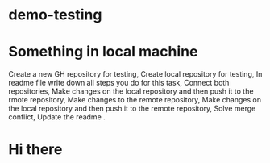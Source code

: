 # demo-testing

# Something in local machine

Create a new GH repository for testing,
Create local repository for testing,
In readme file write down all steps you do for this task,
Connect both repositories,
Make changes on the local repository and then push it to the rmote repository,
Make changes to the remote repository,
Make changes on the local repository and then push it to the remote repository,
Solve merge conflict,
Update the readme .




# Hi there
